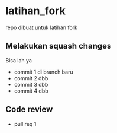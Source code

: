# latihan_fork
repo dibuat untuk latihan fork

## Melakukan squash changes
Bisa lah ya 
* commit 1 di branch baru
* commit 2 dbb
* commit 3 dbb
* commit 4 dbb

## Code review <br>
* pull req 1
